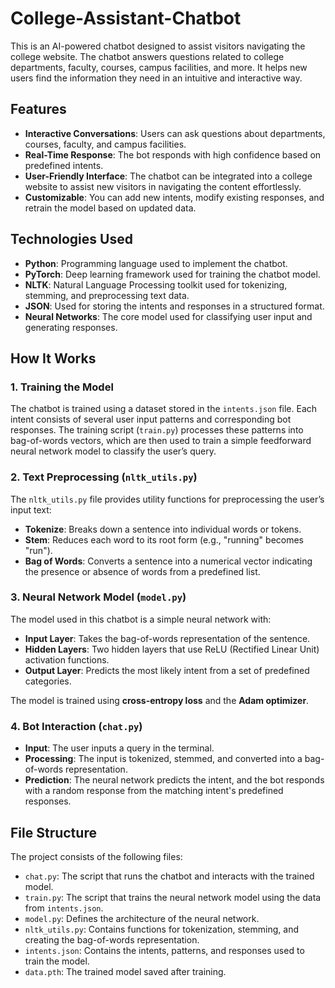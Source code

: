 # College-Assistant-Chatbot
This is an AI-powered chatbot designed to assist visitors navigating the college website. The chatbot answers questions related to college departments, faculty, courses, campus facilities, and more. It helps new users find the information they need in an intuitive and interactive way.
## Features

- **Interactive Conversations**: Users can ask questions about departments, courses, faculty, and campus facilities.
- **Real-Time Response**: The bot responds with high confidence based on predefined intents.
- **User-Friendly Interface**: The chatbot can be integrated into a college website to assist new visitors in navigating the content effortlessly.
- **Customizable**: You can add new intents, modify existing responses, and retrain the model based on updated data.

## Technologies Used

- **Python**: Programming language used to implement the chatbot.
- **PyTorch**: Deep learning framework used for training the chatbot model.
- **NLTK**: Natural Language Processing toolkit used for tokenizing, stemming, and preprocessing text data.
- **JSON**: Used for storing the intents and responses in a structured format.
- **Neural Networks**: The core model used for classifying user input and generating responses.

## How It Works

### 1. Training the Model
The chatbot is trained using a dataset stored in the `intents.json` file. Each intent consists of several user input patterns and corresponding bot responses. The training script (`train.py`) processes these patterns into bag-of-words vectors, which are then used to train a simple feedforward neural network model to classify the user’s query.

### 2. Text Preprocessing (`nltk_utils.py`)
The `nltk_utils.py` file provides utility functions for preprocessing the user’s input text:
- **Tokenize**: Breaks down a sentence into individual words or tokens.
- **Stem**: Reduces each word to its root form (e.g., "running" becomes "run").
- **Bag of Words**: Converts a sentence into a numerical vector indicating the presence or absence of words from a predefined list.

### 3. Neural Network Model (`model.py`)
The model used in this chatbot is a simple neural network with:
- **Input Layer**: Takes the bag-of-words representation of the sentence.
- **Hidden Layers**: Two hidden layers that use ReLU (Rectified Linear Unit) activation functions.
- **Output Layer**: Predicts the most likely intent from a set of predefined categories.

The model is trained using **cross-entropy loss** and the **Adam optimizer**.

### 4. Bot Interaction (`chat.py`)
- **Input**: The user inputs a query in the terminal.
- **Processing**: The input is tokenized, stemmed, and converted into a bag-of-words representation.
- **Prediction**: The neural network predicts the intent, and the bot responds with a random response from the matching intent's predefined responses.

## File Structure

The project consists of the following files:

- `chat.py`: The script that runs the chatbot and interacts with the trained model.
- `train.py`: The script that trains the neural network model using the data from `intents.json`.
- `model.py`: Defines the architecture of the neural network.
- `nltk_utils.py`: Contains functions for tokenization, stemming, and creating the bag-of-words representation.
- `intents.json`: Contains the intents, patterns, and responses used to train the model.
- `data.pth`: The trained model saved after training.
